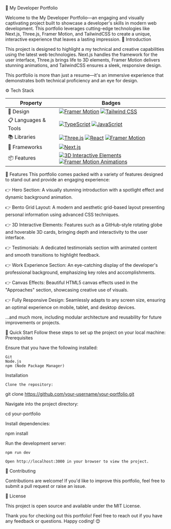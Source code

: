 🌟 My Developer Portfolio

Welcome to the My Developer Portfolio—an engaging and visually captivating project built to showcase a developer's skills in modern web development.
This portfolio leverages cutting-edge technologies like Next.js, Three.js, Framer Motion, and TailwindCSS to create a unique, interactive experience that leaves a lasting impression.
🤖 Introduction

This project is designed to highlight a my technical and creative capabilities using the latest web technologies.
 Next.js handles the framework for the user interface, Three.js brings life to 3D elements, Framer Motion delivers stunning animations, and TailwindCSS ensures a sleek, responsive design.

This portfolio is more than just a resume—it's an immersive experience that demonstrates both technical proficiency and an eye for design.

⚙️ Tech Stack
<table>
    <thead>
        <tr>
            <th>Property</th>
            <th>Badges</th>
        </tr>
    </thead>
    <tbody>
        <tr>
            <td>🎨 Design</td>
            <td>
                <a href="https://www.framer.com/motion/"><img src="https://img.shields.io/badge/Framer%20Motion-%23EF4B4A.svg?style=for-the-badge&logo=framer&logoColor=white" alt="Framer Motion"></a>
                <a href="https://tailwindcss.com/"><img src="https://img.shields.io/badge/Tailwind%20CSS-%2338B2AC.svg?style=for-the-badge&logo=tailwind-css&logoColor=white" alt="Tailwind CSS"></a>
            </td>
        </tr>
        <tr>
            <td>📋 Languages & Tools</td>
            <td>
                <a href="https://www.typescriptlang.org/"><img src="https://img.shields.io/badge/TypeScript-%23007ACC.svg?style=for-the-badge&logo=typescript&logoColor=white" alt="TypeScript"></a>
                <a href="https://developer.mozilla.org/en-US/docs/Web/JavaScript"><img src="https://img.shields.io/badge/JavaScript-%23F7DF1E.svg?style=for-the-badge&logo=javascript&logoColor=black" alt="JavaScript"></a>
            </td>
        </tr>
        <tr>
            <td>📚 Libraries</td>
            <td>
                <a href="https://threejs.org/"><img src="https://img.shields.io/badge/Three.js-%23000000.svg?style=for-the-badge&logo=three.js&logoColor=white" alt="Three.js"></a>
                <a href="https://reactjs.org/"><img src="https://img.shields.io/badge/React-%2320232A.svg?style=for-the-badge&logo=react&logoColor=%2361DAFB" alt="React"></a>
                <a href="https://framer.com/motion/"><img src="https://img.shields.io/badge/Framer%20Motion-%23EF4B4A.svg?style=for-the-badge&logo=framer&logoColor=white" alt="Framer Motion"></a>
            </td>
        </tr>
        <tr>
            <td>🚀 Frameworks</td>
            <td>
                <a href="https://nextjs.org/"><img src="https://img.shields.io/badge/Next.js-%23000000.svg?style=for-the-badge&logo=next.js&logoColor=white" alt="Next.js"></a>
            </td>
        </tr>
        <tr>
            <td>📦 Features</td>
            <td>
                <a href="https://threejs.org/"><img src="https://img.shields.io/badge/3D%20Interactive%20Elements-%23000000.svg?style=for-the-badge&logo=three.js&logoColor=white" alt="3D Interactive Elements"></a>
                <a href="https://framer.com/motion/"><img src="https://img.shields.io/badge/Animations-%23EF4B4A.svg?style=for-the-badge&logo=framer&logoColor=white" alt="Framer Motion Animations"></a>
            </td>
        </tr>
    </tbody>
</table>

🔋 Features
This portfolio comes packed with a variety of features designed to stand out and provide an engaging experience:

👉 Hero Section:
A visually stunning introduction with a spotlight effect and dynamic background animation.

👉 Bento Grid Layout:
A modern and aesthetic grid-based layout presenting personal information using advanced CSS techniques.

👉 3D Interactive Elements:
Features such as a GitHub-style rotating globe and hoverable 3D cards, bringing depth and interactivity to the user interface.

👉 Testimonials:
A dedicated testimonials section with animated content and smooth transitions to highlight feedback.

👉 Work Experience Section:
An eye-catching display of the developer's professional background, emphasizing key roles and accomplishments.

👉 Canvas Effects:
Beautiful HTML5 canvas effects used in the "Approaches" section, showcasing creative use of visuals.

👉 Fully Responsive Design:
Seamlessly adapts to any screen size, ensuring an optimal experience on mobile, tablet, and desktop devices.

...and much more, including modular architecture and reusability for future improvements or projects.

🚀 Quick Start
Follow these steps to set up the project on your local machine:
Prerequisites

Ensure that you have the following installed:

    Git 
    Node.js 
    npm (Node Package Manager) 

Installation

    Clone the repository:

git clone https://github.com/your-username/your-portfolio.git

Navigate into the project directory:

cd your-portfolio

Install dependencies:

npm install

Run the development server:

    npm run dev

    Open http://localhost:3000 in your browser to view the project.

🌟 Contributing

Contributions are welcome! If you'd like to improve this portfolio, feel free to submit a pull request or raise an issue.

📜 License

This project is open source and available under the MIT License.

Thank you for checking out this portfolio! Feel free to reach out if you have any feedback or questions. Happy coding! 😊
